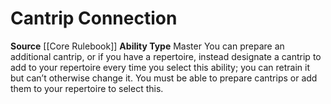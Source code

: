 ﻿---
ability_type: Master
actions: null
frequency: null
id: '13'
name: Cantrip Connection
rarity: Common
requirement: null
source: '[[DATABASE/source/Core Rulebook|Core Rulebook]]'
trait: null
type: Familiar Ability

---
# Cantrip Connection

**Source** [[Core Rulebook]] 
**Ability Type** Master
You can prepare an additional cantrip, or if you have a repertoire, instead designate a cantrip to add to your repertoire every time you select this ability; you can retrain it but can’t otherwise change it. You must be able to prepare cantrips or add them to your repertoire to select this.